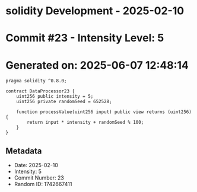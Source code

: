 ﻿# solidity Development - 2025-02-10
# Commit #23 - Intensity Level: 5
# Generated on: 2025-06-07 12:48:14
```solidity
pragma solidity ^0.8.0;

contract DataProcessor23 {
    uint256 public intensity = 5;
    uint256 private randomSeed = 652528;

    function processValue(uint256 input) public view returns (uint256) {
        return input * intensity + randomSeed % 100;
    }
}
```
## Metadata
- Date: 2025-02-10
- Intensity: 5
- Commit Number: 23
- Random ID: 1742667411
